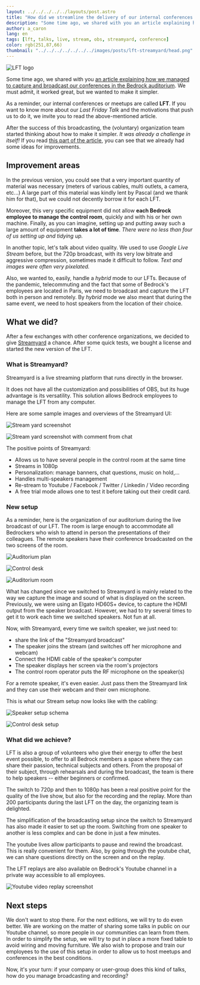 ```yaml
---
layout: ../../../../../layouts/post.astro
title: "How did we streamline the delivery of our internal conferences aka LFTs?"
description: "Some time ago, we shared with you an article explaining how we managed to capture and broadcast our conferences in the Bedrock auditorium. We must admit, it worked great but we wanted to make it simpler."
author: a_caron
lang: en
tags: [lft, talks, live, stream, obs, streamyard, conference]
color: rgb(251,87,66)
thumbnail: "../../../../../../../images/posts/lft-streamyard/head.png"
---
```

![LFT logo](../../../../../../../images/posts/lft-streamyard/head.png)

Some time ago, we shared with you [an article explaining how we managed to capture and broadcast our conferences in the Bedrock auditorium](/2021/10/14/live-streaming-lft). 
We must admit, it worked great, but we wanted to make it simpler.

As a reminder, our internal conferences or meetups are called **LFT**. 
If you want to know more about our _Last Friday Talk_ and the motivations that push us to do it, we invite you to read the above-mentioned article.

After the success of this broadcasting, the (voluntary) organization team started thinking about how to make it simpler. 
_It was already a challenge in itself!_
If you read [this part of the article](/2021/10/14/live-streaming-lft#some-things-to-improve), you can see that we already had some ideas for improvements.

## Improvement areas

In the previous version, you could see that a very important quantity of material was necessary (meters of various cables, multi outlets, a camera, etc...)
A large part of this material was kindly lent by Pascal (and we thank him for that), but we could not decently borrow it for each LFT.

Moreover, this very specific equipment did not allow **each Bedrock employee to manage the control room**, quickly and with his or her own machine.
Finally, as you can imagine, setting up and putting away such a large amount of equipment **takes a lot of time**. 
_There were no less than four of us setting up and tidying up._

In another topic, let's talk about video quality. We used to use _Google Live Stream_ before, but the 720p broadcast, with its very low bitrate and aggressive compression, sometimes made it difficult to follow.
_Text and images were often very pixelated._

Also, we wanted to, easily, handle a _hybrid_ mode to our LFTs.
Because of the pandemic, telecommuting and the fact that some of Bedrock's employees are located in Paris, we need to broadcast and capture the LFT both in person and remotely.
By _hybrid_ mode we also meant that during the same event, we need to host speakers from the location of their choice.

## What we did? 

After a few exchanges with other conference organizations, we decided to give [Streamyard](https://streamyard.com/) a chance.
After some quick tests, we bought a license and started the new version of the LFT.

### What is Streamyard?

Streamyard is a live streaming platform that runs directly in the browser.

It does not have all the customization and possibilities of OBS, but its huge advantage is its versatility.
This solution allows Bedrock employees to manage the LFT from any computer.

Here are some sample images and overviews of the Streamyard UI:

![Stream yard screenshot](../../../../../../../images/posts/lft-streamyard/streamyard.png)

![Stream yard screenshot with comment from chat](../../../../../../../images/posts/lft-streamyard/comment-from-chat.png)

The positive points of Streamyard:

- Allows us to have several people in the control room at the same time
- Streams in 1080p
- Personalization: manage banners, chat questions, music on hold,...
- Handles multi-speakers management
- Re-stream to Youtube / Facebook / Twitter / Linkedin / Video recording
- A free trial mode allows one to test it before taking out their credit card.

### New setup

As a reminder, here is the organization of our auditorium during the live broadcast of our LFT.
The room is large enough to accommodate all Bedrockers who wish to attend in person the presentations of their colleagues. 
The remote speakers have their conference broadcasted on the two screens of the room.

![Auditorium plan](../../../../../../../images/posts/lft-streamyard/plan.jpg)

![Control desk](../../../../../../../images/posts/lft-streamyard/control-desk.png)

![Auditorium room](../../../../../../../images/posts/lft-streamyard/amphi-bedrock.jpg)

What has changed since we switched to Streamyard is mainly related to the way we capture the image and sound of what is displayed on the screen.
Previously, we were using an Elgato HD60S+ device, to capture the HDMI output from the speaker broadcast. 
However, we had to try several times to get it to work each time we switched speakers. Not fun at all.

Now, with Streamyard, every time we switch speaker, we just need to:
- share the link of the "Streamyard broadcast"
- The speaker joins the stream (and switches off her microphone and webcam)
- Connect the HDMI cable of the speaker's computer
- The speaker displays her screen via the room's projectors
- The control room operator puts the RF microphone on the speaker(s)

For a remote speaker, it's even easier.
Just pass them the Streamyard link and they can use their webcam and their own microphone.

This is what our Stream setup now looks like with the cabling:

![Speaker setup schema](../../../../../../../images/posts/lft-streamyard/setup.jpg)

![Control desk setup](../../../../../../../images/posts/lft-streamyard/setup-desk.jpg)

### What did we achieve?

LFT is also a group of volunteers who give their energy to offer the best event possible, to offer to all Bedrock members a space where they can share their passion, technical subjects and others.
From the proposal of their subject, through rehearsals and during the broadcast, the team is there to help speakers -- either beginners or confirmed.

The switch to 720p and then to 1080p has been a real positive point for the quality of the live show, but also for the recording and the replay.
More than 200 participants during the last LFT on the day, the organizing team is delighted.

The simplification of the broadcasting setup since the switch to Streamyard has also made it easier to set up the room.
Switching from one speaker to another is less complex and can be done in just a few minutes.

The youtube lives allow participants to pause and rewind the broadcast.
This is really convenient for them.
Also, by going through the youtube chat, we can share questions directly on the screen and on the replay.

The LFT replays are also available on Bedrock's Youtube channel in a private way accessible to all employees.

![Youtube video replay screenshot](../../../../../../../images/posts/lft-streamyard/replay.png)

## Next steps

We don't want to stop there.
For the next editions, we will try to do even better.
We are working on the matter of sharing some talks in public on our Youtube channel, so more people in our communities can learn from them.
In order to simplify the setup, we will try to put in place a more fixed table to avoid wiring and moving furniture.
We also wish to propose and train our employees to the use of this setup in order to allow us to host meetups and conferences in the best conditions.

Now, it's your turn: if your company or user-group does this kind of talks, how do you manage broadcasting and recording?
